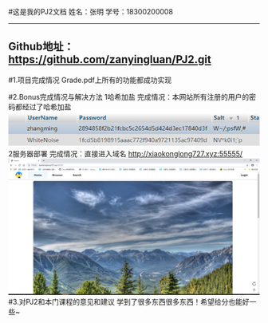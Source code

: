 #这是我的PJ2文档
姓名：张明
学号：18300200008

-------------------------

Github地址：https://github.com/zanyingluan/PJ2.git
--------------------------
#1.项目完成情况
	Grade.pdf上所有的功能都成功实现

#2.Bonus完成情况与解决方法
1哈希加盐
	完成情况：本网站所有注册的用户的密码都经过了哈希加盐
![](images/bonus/salt.jpg)
2服务器部署
	完成情况：直接进入域名 http://xiaokonglong727.xyz:55555/
![](images/bonus/server.jpg)
#3.对PJ2和本门课程的意见和建议
	学到了很多东西很多东西！希望给分也能好一些~

	
